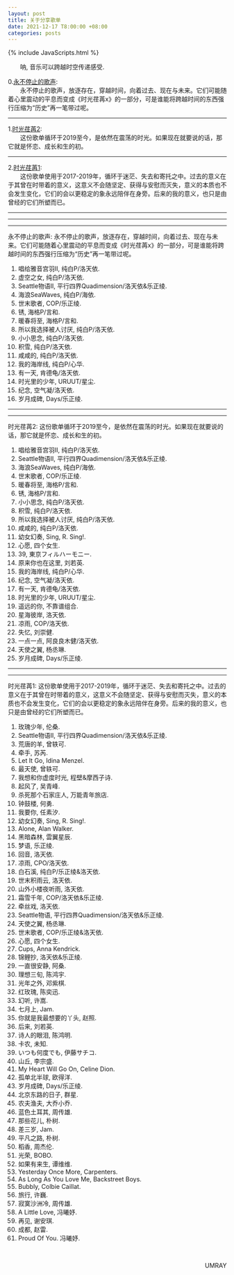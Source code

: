 ```yaml
---
layout: post
title: 关于分享歌单
date: 2021-12-17 T8:00:00 +08:00
categories: posts
---
```


{% include JavaScripts.html %}

&emsp;&emsp;呐, 音乐可以跨越时空传递感受.  

0.[永不停止的歌声](./#MusicShare-0 "永不停止的歌声"):  
&emsp;&emsp;永不停止的歌声，放逐存在，穿越时间，向着过去、现在与未来。它们可能随着心里震动的平息而变成《时光荏苒x》的一部分，可是谁能将跨越时间的东西强行压缩为“历史”再一笔带过呢。  
* * *  

1.[时光荏苒2](./#MusicShare-1 "时光荏苒2"):  
&emsp;&emsp;这份歌单循环于2019至今，是依然在震荡的时光。如果现在就要说的话，那它就是怀恋、成长和生的初。  
* * *  

2.[时光荏苒1](./#MusicShare-2 "时光荏苒1"):  
&emsp;&emsp;这份歌单使用于2017-2019年，循环于迷茫、失去和寄托之中。过去的意义在于其曾在时带着的意义，这意义不会随坚定、获得与安慰而灭失，意义的本质也不会发生变化，它们的会以更稳定的象永远陪伴在身旁。后来的我的意义，也只是由曾经的它们所塑而已。  
* * *  

* * *  
* * *  

<div id="MusicShare-0"></div>
永不停止的歌声: 永不停止的歌声，放逐存在，穿越时间，向着过去、现在与未来。它们可能随着心里震动的平息而变成《时光荏苒x》的一部分，可是谁能将跨越时间的东西强行压缩为“历史”再一笔带过呢。  

1. 唱给雅音宫羽II, 纯白P/洛天依.  
2. 虚空之女, 纯白P/洛天依.  
3. Seattle物语II, 平行四界Quadimension/洛天依&乐正绫.  
4. 海浪SeaWaves, 纯白P/海依.  
5. 世末歌者, COP/乐正绫.  
6. 锈, 海格P/言和.  
7. 暖春将至, 海格P/言和.  
8. 所以我选择被人讨厌, 纯白P/洛天依.  
9. 小小思念, 纯白P/洛天依.  
10. 积雪, 纯白P/洛天依.  
11. 咸咸的, 纯白P/洛天依.  
12. 我的海岸线, 纯白P/心华.  
13. 有一天, 肯德龟/洛天依.  
14. 时光里的少年, URUUT/星尘.  
15. 纪念, 空气凝/洛天依.  
16. 岁月成碑, Days/乐正绫.  

* * *  
* * *  

<div id="MusicShare-1"></div>
时光荏苒2: 这份歌单循环于2019至今，是依然在震荡的时光。如果现在就要说的话，那它就是怀恋、成长和生的初。  

1. 唱给雅音宫羽II, 纯白P/洛天依.  
2. Seattle物语II, 平行四界Quadimension/洛天依&乐正绫.  
3. 海浪SeaWaves, 纯白P/海依.  
4. 世末歌者, COP/乐正绫.  
5. 暖春将至, 海格P/言和.  
6. 锈, 海格P/言和.  
7. 小小思念, 纯白P/洛天依.  
8. 积雪, 纯白P/洛天依.  
9. 所以我选择被人讨厌, 纯白P/洛天依.  
10. 咸咸的, 纯白P/洛天依.  
11. 幼女幻奏, Sing, R. Sing!.  
12. 心愿, 四个女生.  
13. 39, 東京フィルハーモニー.  
14. 原来你也在这里, 刘若英.  
15. 我的海岸线, 纯白P/心华.  
16. 纪念, 空气凝/洛天依.  
17. 有一天, 肯德龟/洛天依.  
18. 时光里的少年, URUUT/星尘.  
19. 遥远的你, 不靠谱组合.  
20. 星海彼岸, 洛天依.  
21. 凉雨, COP/洛天依.  
22. 失忆, 刘崇健.  
23. 一点一点, 阿良良木健/洛天依.  
24. 天使之翼, 杨丞琳.  
25. 岁月成碑, Days/乐正绫.  

* * *  
* * *  

<div id="MusicShare-2"></div>
时光荏苒1: 这份歌单使用于2017-2019年，循环于迷茫、失去和寄托之中。过去的意义在于其曾在时带着的意义，这意义不会随坚定、获得与安慰而灭失，意义的本质也不会发生变化，它们的会以更稳定的象永远陪伴在身旁。后来的我的意义，也只是由曾经的它们所塑而已。  

1. 玫瑰少年, 伦桑.  
2. Seattle物语II, 平行四界Quadimension/洛天依&乐正绫.  
3. 荒唐的羊, 曾轶可.  
4. 牵手, 苏芮.  
5. Let It Go, Idina Menzel.  
6. 最天使, 曾轶可.  
7. 我想和你虚度时光, 程壁&摩西子诗.  
8. 起风了, 吴青峰.  
9. 杀死那个石家庄人, 万能青年旅店.  
10. 钟鼓楼, 何勇.  
11. 我要你, 任素汐.  
12. 幼女幻奏, Sing, R. Sing!.  
13. Alone, Alan Walker.  
14. 黑暗森林, 雲翼星辰.  
15. 梦语, 乐正绫.  
16. 回音, 洛天依.  
17. 凉雨, CPO/洛天依.  
18. 白石溪, 纯白P/乐正绫&洛天依.  
19. 世末积雨云, 洛天依.  
20. 山外小楼夜听雨, 洛天依.  
21. 霜雪千年, COP/洛天依&乐正绫.  
22. 牵丝戏, 洛天依.  
23. Seattle物语, 平行四界Quadimension/洛天依&乐正绫.  
24. 天使之翼, 杨丞琳.  
25. 世末歌者, COP/乐正绫&洛天依.  
26. 心愿, 四个女生.  
27. Cups, Anna Kendrick.  
28. 锦鲤抄, 洛天依&乐正绫.  
29. 一直很安静, 阿桑.  
30. 理想三旬, 陈鸿宇.  
31. 光年之外, 邓紫棋.  
32. 红玫瑰, 陈奕迅.  
33. 幻听, 许嵩.  
34. 七月上, Jam.  
35. 你就是我最想要的丫头, 赵照.  
36. 后来, 刘若英.  
37. 诗人的眼泪, 陈鸿明.  
38. 卡农, 未知.  
39. いつも何度でも, 伊藤サチコ.  
40. 山丘, 李宗盛.  
41. My Heart Will Go On, Celine Dion.  
42. 孤单北半球, 欧得洋.  
43. 岁月成碑, Days/乐正绫.  
44. 北京东路的日子, 群星.  
45. 农夫渔夫, 大乔小乔.  
46. 蓝色土耳其, 周传雄.  
47. 那些花儿, 朴树.  
48. 差三岁, Jam.  
49. 平凡之路, 朴树.  
50. 稻香, 周杰伦.  
51. 光荣, BOBO.  
52. 如果有来生, 谭维维.  
53. Yesterday Once More, Carpenters.  
54. As Long As You Love Me, Backstreet Boys.  
55. Bubbly, Colbie Caillat.  
56. 旅行, 许巍.  
57. 寂寞沙洲冷, 周传雄.  
58. A Little Love, 冯曦妤.  
59. 再见, 谢安琪.  
60. 成都, 赵雷.  
61. Proud Of You. 冯曦妤.  

&emsp;&emsp;
<p align="right">UMRAY</p>
